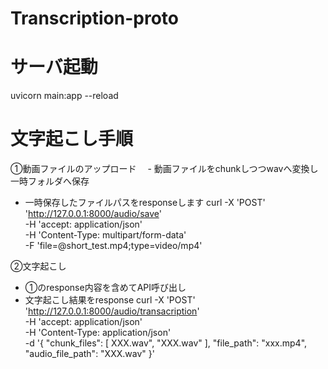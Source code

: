 # Transcription-proto

# サーバ起動
uvicorn main:app --reload

# 文字起こし手順
①動画ファイルのアップロード
　- 動画ファイルをchunkしつつwavへ変換し一時フォルダへ保存
  - 一時保存したファイルパスをresponseします
curl -X 'POST' \
  'http://127.0.0.1:8000/audio/save' \
  -H 'accept: application/json' \
  -H 'Content-Type: multipart/form-data' \
  -F 'file=@short_test.mp4;type=video/mp4'

②文字起こし
  - ①のresponse内容を含めてAPI呼び出し
  - 文字起こし結果をresponse
curl -X 'POST' \
  'http://127.0.0.1:8000/audio/transacription' \
  -H 'accept: application/json' \
  -H 'Content-Type: application/json' \
  -d '{
    "chunk_files": [
      XXX.wav",
      "XXX.wav"
    ],
    "file_path": "xxx.mp4",
    "audio_file_path": "XXX.wav"
  }'
